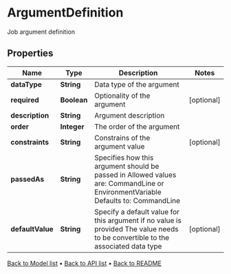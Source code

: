 

# ArgumentDefinition

Job argument definition

## Properties

| Name | Type | Description | Notes |
|------------ | ------------- | ------------- | -------------|
|**dataType** | **String** | Data type of the argument |  |
|**required** | **Boolean** | Optionality of the argument |  [optional] |
|**description** | **String** | Argument description |  |
|**order** | **Integer** | The order of the argument |  |
|**constraints** | **String** | Constrains of the argument value |  [optional] |
|**passedAs** | **String** | Specifies how this argument should be passed in Allowed values are: CommandLine or EnvironmentVariable  Defaults to: CommandLine |  |
|**defaultValue** | **String** | Specify a default value for this argument if no value is provided The value needs to be convertible to the associated data type |  [optional] |



[Back to Model list](../README.md#documentation-for-models) &#8226; [Back to API list](../README.md#documentation-for-api-endpoints) &#8226; [Back to README](../README.md)


